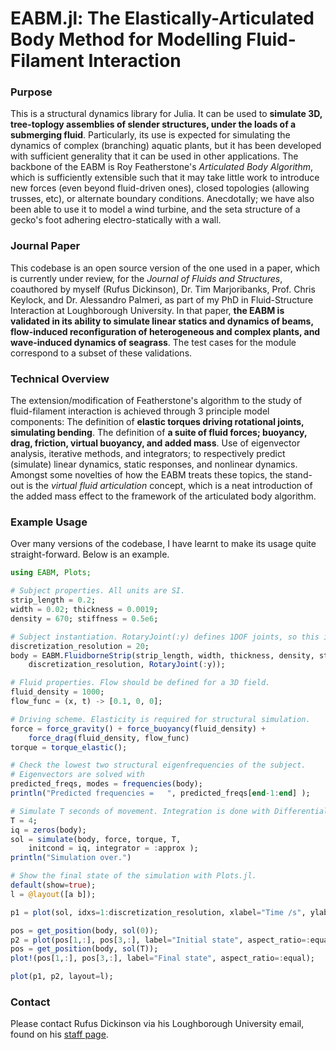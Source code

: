 # EABM.jl: The Elastically-Articulated Body Method for Modelling Fluid-Filament Interaction
### Purpose
This is a structural dynamics library for Julia. It can be used to **simulate 3D, tree-toplogy assemblies of slender structures, under the loads of a submerging fluid**. Particularly, its use is expected for simulating the dynamics of complex (branching) aquatic plants, but it has been developed with sufficient generality that it can be used in other applications. The backbone of the EABM is Roy Featherstone's *Articulated Body Algorithm*, which is sufficiently extensible such that it may take little work to introduce new forces (even beyond fluid-driven ones), closed topologies (allowing trusses, etc), or alternate boundary conditions. Anecdotally; we have also been able to use it to model a wind turbine, and the seta structure of a gecko's foot adhering electro-statically with a wall.
### Journal Paper
This codebase is an open source version of the one used in a paper, which is currently under review, for the *Journal of Fluids and Structures*, coauthored by myself (Rufus Dickinson), Dr. Tim Marjoribanks, Prof. Chris Keylock, and Dr. Alessandro Palmeri, as part of my PhD in Fluid-Structure Interaction at Loughborough University. In that paper, **the EABM is validated in its ability to simulate linear statics and dynamics of beams, flow-induced reconfiguration of heterogeneous and complex plants, and wave-induced dynamics of seagrass**. The test cases for the module correspond to a subset of these validations.
### Technical Overview
The extension/modification of Featherstone's algorithm to the study of fluid-filament interaction is achieved through 3 principle model components: The definition of **elastic torques driving rotational joints, simulating bending**. The definition of **a suite of fluid forces; buoyancy, drag, friction, virtual buoyancy, and added mass**. Use of eigenvector analysis, iterative methods, and integrators; to respectively predict (simulate) linear dynamics, static responses, and nonlinear dynamics. Amongst some novelties of how the EABM treats these topics, the stand-out is the *virtual fluid articulation* concept, which is a neat introduction of the added mass effect to the framework of the articulated body algorithm.
### Example Usage
Over many versions of the codebase, I have learnt to make its usage quite straight-forward. Below is an example.
```julia
using EABM, Plots;

# Subject properties. All units are SI.
strip_length = 0.2;
width = 0.02; thickness = 0.0019;
density = 670; stiffness = 0.5e6;

# Subject instantiation. RotaryJoint(:y) defines 1DOF joints, so this is a 2D simulation.
discretization_resolution = 20;
body = EABM.FluidborneStrip(strip_length, width, thickness, density, stiffness,
    discretization_resolution, RotaryJoint(:y));

# Fluid properties. Flow should be defined for a 3D field.
fluid_density = 1000;
flow_func = (x, t) -> [0.1, 0, 0];

# Driving scheme. Elasticity is required for structural simulation.
force = force_gravity() + force_buoyancy(fluid_density) + 
    force_drag(fluid_density, flow_func)
torque = torque_elastic();

# Check the lowest two structural eigenfrequencies of the subject.
# Eigenvectors are solved with 
predicted_freqs, modes = frequencies(body);
println("Predicted frequencies =   ", predicted_freqs[end-1:end] );

# Simulate T seconds of movement. Integration is done with DifferentialEquations.jl.
T = 4;
iq = zeros(body);
sol = simulate(body, force, torque, T,
    initcond = iq, integrator = :approx );
println("Simulation over.")

# Show the final state of the simulation with Plots.jl.
default(show=true);
l = @layout([a b]);

p1 = plot(sol, idxs=1:discretization_resolution, xlabel="Time /s", ylabel="Joint Angles / rad", label="");

pos = get_position(body, sol(0));
p2 = plot(pos[1,:], pos[3,:], label="Initial state", aspect_ratio=:equal);
pos = get_position(body, sol(T));
plot!(pos[1,:], pos[3,:], label="Final state", aspect_ratio=:equal);

plot(p1, p2, layout=l);

```

### Contact
Please contact Rufus Dickinson via his Loughborough University email, found on his [staff page](https://www.lboro.ac.uk/departments/abce/staff/rufus-dickinson/).

<!---
Stuff from Julia library setup. I may one day submit the EABM to be an official library!
[![Build Status](https://github.com/Rufnacous/EABM.jl/actions/workflows/CI.yml/badge.svg?branch=master)](https://github.com/Rufnacous/EABM.jl/actions/workflows/CI.yml?query=branch%3Amaster)
-->
